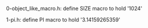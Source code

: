 0-object_like_macro.h:
    define SIZE macro to hold '1024'

1-pi.h:
    define PI macro to hold '3.14159265359'

